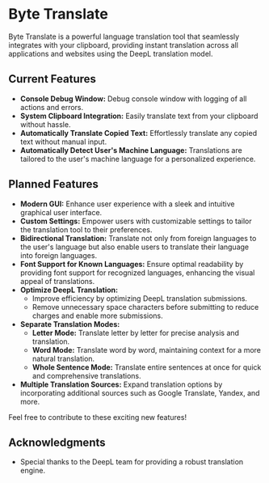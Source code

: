 # Byte Translate

Byte Translate is a powerful language translation tool that seamlessly integrates with your clipboard, providing instant translation across all applications and websites using the DeepL translation model.

## Current Features
- **Console Debug Window:** Debug console window with logging of all actions and errors.
- **System Clipboard Integration:** Easily translate text from your clipboard without hassle.
- **Automatically Translate Copied Text:** Effortlessly translate any copied text without manual input.
- **Automatically Detect User's Machine Language:** Translations are tailored to the user's machine language for a personalized experience.

## Planned Features
- **Modern GUI:** Enhance user experience with a sleek and intuitive graphical user interface.
- **Custom Settings:** Empower users with customizable settings to tailor the translation tool to their preferences.
- **Bidirectional Translation:** Translate not only from foreign languages to the user's language but also enable users to translate their language into foreign languages.
- **Font Support for Known Languages:** Ensure optimal readability by providing font support for recognized languages, enhancing the visual appeal of translations.
- **Optimize DeepL Translation:**
  - Improve efficiency by optimizing DeepL translation submissions.
  - Remove unnecessary space characters before submitting to reduce charges and enable more submissions.
- **Separate Translation Modes:**
  - **Letter Mode:** Translate letter by letter for precise analysis and translation.
  - **Word Mode:** Translate word by word, maintaining context for a more natural translation.
  - **Whole Sentence Mode:** Translate entire sentences at once for quick and comprehensive translations.
- **Multiple Translation Sources:** Expand translation options by incorporating additional sources such as Google Translate, Yandex, and more.

Feel free to contribute to these exciting new features!

## Acknowledgments
- Special thanks to the DeepL team for providing a robust translation engine.
